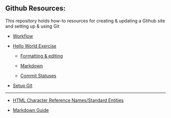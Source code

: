  ## Github Resources:

This repository holds how-to resources for creating & updating a Gtihub site and setting up & using Git

- [Workflow](https://docs.github.com/en)

- [Hello World Exercise](https://docs.github.com/en/get-started/quickstart/hello-world)

  - [Formatting & editing](https://docs.github.com/en/get-started/writing-on-github/getting-started-with-writing-and-formatting-on-github/basic-writing-and-formatting-syntax)

  - [Markdown](https://commonmark.org/help/)

  - [Commit Statuses](https://docs.github.com/en/rest/commits/statuses?apiVersion=2022-11-28)
  
- [Setup Git](https://docs.github.com/en/get-started/quickstart/set-up-git)

- - - -

* [HTML Character Reference Names/Standard Entities](https://html.spec.whatwg.org/multipage/named-characters.html#named-character-references)
  
* [Markdown Guide](https://www.markdownguide.org/)
